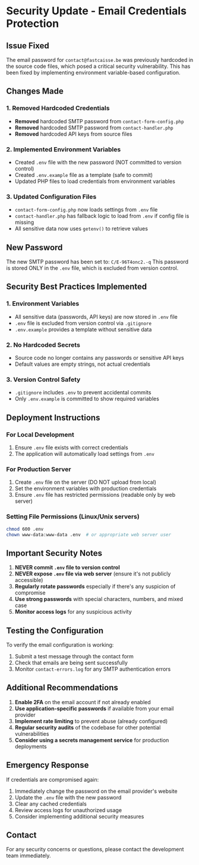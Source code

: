 # Security Update - Email Credentials Protection

## Issue Fixed
The email password for `contact@fastcaisse.be` was previously hardcoded in the source code files, which posed a critical security vulnerability. This has been fixed by implementing environment variable-based configuration.

## Changes Made

### 1. Removed Hardcoded Credentials
- **Removed** hardcoded SMTP password from `contact-form-config.php`
- **Removed** hardcoded SMTP password from `contact-handler.php`
- **Removed** hardcoded API keys from source files

### 2. Implemented Environment Variables
- Created `.env` file with the new password (NOT committed to version control)
- Created `.env.example` file as a template (safe to commit)
- Updated PHP files to load credentials from environment variables

### 3. Updated Configuration Files
- `contact-form-config.php` now loads settings from `.env` file
- `contact-handler.php` has fallback logic to load from `.env` if config file is missing
- All sensitive data now uses `getenv()` to retrieve values

## New Password
The new SMTP password has been set to: `C/E-96T4onc2.-q`
This password is stored ONLY in the `.env` file, which is excluded from version control.

## Security Best Practices Implemented

### 1. Environment Variables
- All sensitive data (passwords, API keys) are now stored in `.env` file
- `.env` file is excluded from version control via `.gitignore`
- `.env.example` provides a template without sensitive data

### 2. No Hardcoded Secrets
- Source code no longer contains any passwords or sensitive API keys
- Default values are empty strings, not actual credentials

### 3. Version Control Safety
- `.gitignore` includes `.env` to prevent accidental commits
- Only `.env.example` is committed to show required variables

## Deployment Instructions

### For Local Development
1. Ensure `.env` file exists with correct credentials
2. The application will automatically load settings from `.env`

### For Production Server
1. Create `.env` file on the server (DO NOT upload from local)
2. Set the environment variables with production credentials
3. Ensure `.env` file has restricted permissions (readable only by web server)

### Setting File Permissions (Linux/Unix servers)
```bash
chmod 600 .env
chown www-data:www-data .env  # or appropriate web server user
```

## Important Security Notes

1. **NEVER commit `.env` file to version control**
2. **NEVER expose `.env` file via web server** (ensure it's not publicly accessible)
3. **Regularly rotate passwords** especially if there's any suspicion of compromise
4. **Use strong passwords** with special characters, numbers, and mixed case
5. **Monitor access logs** for any suspicious activity

## Testing the Configuration

To verify the email configuration is working:
1. Submit a test message through the contact form
2. Check that emails are being sent successfully
3. Monitor `contact-errors.log` for any SMTP authentication errors

## Additional Recommendations

1. **Enable 2FA** on the email account if not already enabled
2. **Use application-specific passwords** if available from your email provider
3. **Implement rate limiting** to prevent abuse (already configured)
4. **Regular security audits** of the codebase for other potential vulnerabilities
5. **Consider using a secrets management service** for production deployments

## Emergency Response

If credentials are compromised again:
1. Immediately change the password on the email provider's website
2. Update the `.env` file with the new password
3. Clear any cached credentials
4. Review access logs for unauthorized usage
5. Consider implementing additional security measures

## Contact
For any security concerns or questions, please contact the development team immediately.
